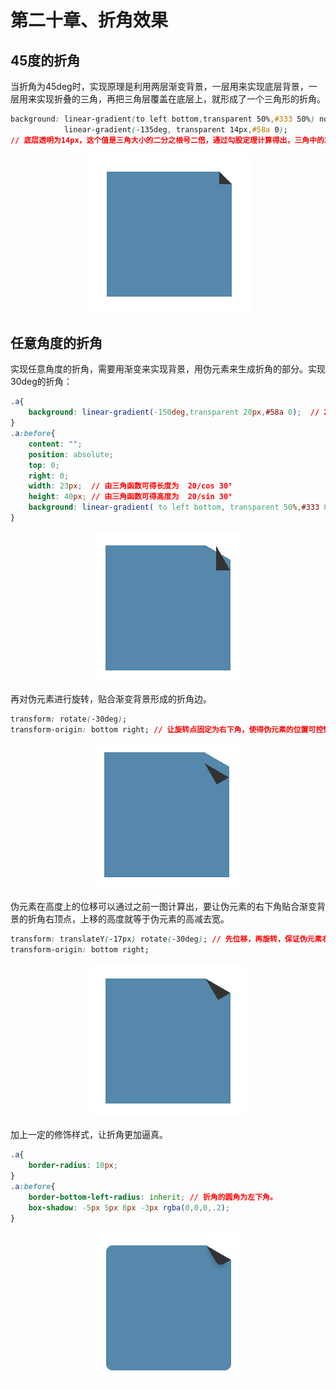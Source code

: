 # 第二十章、折角效果
## 45度的折角
当折角为45deg时，实现原理是利用两层渐变背景，一层用来实现底层背景，一层用来实现折叠的三角，再把三角层覆盖在底层上，就形成了一个三角形的折角。
```css
background: linear-gradient(to left bottom,transparent 50%,#333 50%) no-repeat right top / 20px 20px,
            linear-gradient(-135deg, transparent 14px,#58a 0);
// 底层透明为14px，这个值是三角大小的二分之根号二倍，通过勾股定理计算得出，三角中的20px是渐变的长和宽，背景渐变中14px的是对角线的长度，即三角形的高。
```
<div align=center><img src="../../img/css-secret/20/1.png"></div>  

## 任意角度的折角
实现任意角度的折角，需要用渐变来实现背景，用伪元素来生成折角的部分。实现30deg的折角：
```css
.a{
    background: linear-gradient(-150deg,transparent 20px,#58a 0);  // 20px为折角直角三角形的高
}
.a:before{
    content: "";
    position: absolute;
    top: 0;
    right: 0;
    width: 23px;  // 由三角函数可得长度为  20/cos 30°  
    height: 40px; // 由三角函数可得高度为  20/sin 30° 
    background: linear-gradient( to left bottom, transparent 50%,#333 0) right top no-repeat;
}
```
<div align=center><img src="../../img/css-secret/20/2.png"></div>  

再对伪元素进行旋转，贴合渐变背景形成的折角边。
```css
transform: rotate(-30deg);
transform-origin: bottom right; // 让旋转点固定为右下角，使得伪元素的位置可控性更高，这样伪元素右下角会贴合主元素边缘，这样伪元素就只要在高度这个方向上移动就可以贴合背景。
```
<div align=center><img src="../../img/css-secret/20/3.png"></div>  

伪元素在高度上的位移可以通过之前一图计算出，要让伪元素的右下角贴合渐变背景的折角右顶点，上移的高度就等于伪元素的高减去宽。
```css
transform: translateY(-17px) rotate(-30deg); // 先位移，再旋转，保证伪元素右下角的位置固定在右边缘
transform-origin: bottom right;
```
<div align=center><img src="../../img/css-secret/20/4.png"></div>  

加上一定的修饰样式，让折角更加逼真。
```css
.a{
    border-radius: 10px;
}
.a:before{
    border-bottom-left-radius: inherit; // 折角的圆角为左下角。
    box-shadow: -5px 5px 8px -3px rgba(0,0,0,.2);
}
```
<div align=center><img src="../../img/css-secret/20/5.png"></div>  

